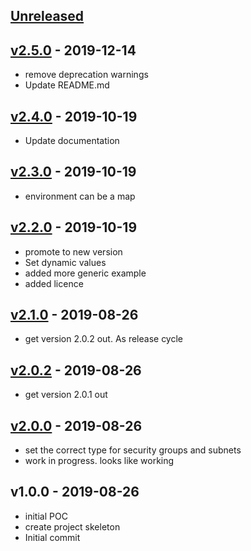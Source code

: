 <a name="unreleased"></a>
## [Unreleased]



<a name="v2.5.0"></a>
## [v2.5.0] - 2019-12-14

- remove deprecation warnings
- Update README.md


<a name="v2.4.0"></a>
## [v2.4.0] - 2019-10-19

- Update documentation


<a name="v2.3.0"></a>
## [v2.3.0] - 2019-10-19

- environment can be a map


<a name="v2.2.0"></a>
## [v2.2.0] - 2019-10-19

- promote to new version
- Set dynamic values
- added more generic example
- added licence


<a name="v2.1.0"></a>
## [v2.1.0] - 2019-08-26

- get version 2.0.2 out. As release cycle


<a name="v2.0.2"></a>
## [v2.0.2] - 2019-08-26

- get version 2.0.1 out


<a name="v2.0.0"></a>
## [v2.0.0] - 2019-08-26

- set the correct type for security groups and subnets
- work in progress. looks like working


<a name="v1.0.0"></a>
## v1.0.0 - 2019-08-26

- initial POC
- create project skeleton
- Initial commit


[Unreleased]: https://github.com/terraform-module/terraform-aws-lambda-vpc.git/compare/v2.5.0...HEAD
[v2.5.0]: https://github.com/terraform-module/terraform-aws-lambda-vpc.git/compare/v2.4.0...v2.5.0
[v2.4.0]: https://github.com/terraform-module/terraform-aws-lambda-vpc.git/compare/v2.3.0...v2.4.0
[v2.3.0]: https://github.com/terraform-module/terraform-aws-lambda-vpc.git/compare/v2.2.0...v2.3.0
[v2.2.0]: https://github.com/terraform-module/terraform-aws-lambda-vpc.git/compare/v2.1.0...v2.2.0
[v2.1.0]: https://github.com/terraform-module/terraform-aws-lambda-vpc.git/compare/v2.0.2...v2.1.0
[v2.0.2]: https://github.com/terraform-module/terraform-aws-lambda-vpc.git/compare/v2.0.0...v2.0.2
[v2.0.0]: https://github.com/terraform-module/terraform-aws-lambda-vpc.git/compare/v1.0.0...v2.0.0
